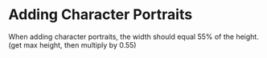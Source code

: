 # Adding Character Portraits
When adding character portraits, the width should equal 55% of the height. (get max height, then multiply by 0.55)
